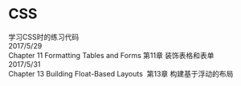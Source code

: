 # CSS

学习CSS时的练习代码  
2017/5/29  
Chapter 11  Formatting Tables and Forms 第11章 装饰表格和表单  
2017/5/31  
Chapter 13  Building Float-Based Layouts  第13章 构建基于浮动的布局
